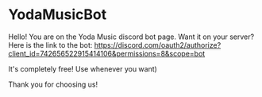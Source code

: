 # YodaMusicBot
Hello! You are on the Yoda Music discord bot page. Want it on your server? Here is the link to the bot: https://discord.com/oauth2/authorize?client_id=742656522915414106&permissions=8&scope=bot 

It's completely free! Use whenever you want)

Thank you for choosing us!
